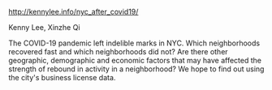http://kennylee.info/nyc_after_covid19/

Kenny Lee, Xinzhe Qi

The COVID-19 pandemic left indelible marks in NYC. Which neighborhoods recovered fast and which neighborhoods did not? Are there other geographic, demographic and economic factors that may have affected the strength of rebound in activity in a neighborhood? We hope to find out using the city's business license data.




